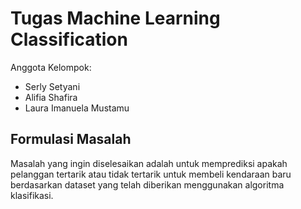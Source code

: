 # Tugas Machine Learning Classification

Anggota Kelompok:
- Serly Setyani
- Alifia Shafira
- Laura Imanuela Mustamu

## Formulasi Masalah
Masalah yang ingin diselesaikan adalah untuk memprediksi apakah pelanggan tertarik atau tidak tertarik untuk membeli
kendaraan baru berdasarkan dataset yang telah diberikan menggunakan algoritma klasifikasi.
